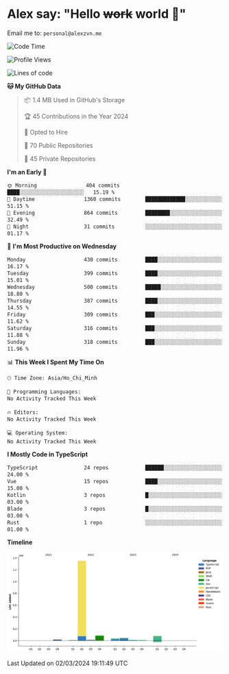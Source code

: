# Alex say: "Hello ~~work~~ world 🐾"
Email me to: `personal@alexzvn.me`

<!--START_SECTION:waka-->
![Code Time](http://img.shields.io/badge/Code%20Time-1%2C066%20hrs%2055%20mins-blue)

![Profile Views](http://img.shields.io/badge/Profile%20Views-0-blue)

![Lines of code](https://img.shields.io/badge/From%20Hello%20World%20I%27ve%20Written-1.6%20million%20lines%20of%20code-blue)

**🐱 My GitHub Data** 

> 📦 1.4 MB Used in GitHub's Storage 
 > 
> 🏆 45 Contributions in the Year 2024
 > 
> 💼 Opted to Hire
 > 
> 📜 70 Public Repositories 
 > 
> 🔑 45 Private Repositories 
 > 
**I'm an Early 🐤** 

```text
🌞 Morning                404 commits         ████░░░░░░░░░░░░░░░░░░░░░   15.19 % 
🌆 Daytime                1360 commits        █████████████░░░░░░░░░░░░   51.15 % 
🌃 Evening                864 commits         ████████░░░░░░░░░░░░░░░░░   32.49 % 
🌙 Night                  31 commits          ░░░░░░░░░░░░░░░░░░░░░░░░░   01.17 % 
```
📅 **I'm Most Productive on Wednesday** 

```text
Monday                   430 commits         ████░░░░░░░░░░░░░░░░░░░░░   16.17 % 
Tuesday                  399 commits         ████░░░░░░░░░░░░░░░░░░░░░   15.01 % 
Wednesday                500 commits         █████░░░░░░░░░░░░░░░░░░░░   18.80 % 
Thursday                 387 commits         ████░░░░░░░░░░░░░░░░░░░░░   14.55 % 
Friday                   309 commits         ███░░░░░░░░░░░░░░░░░░░░░░   11.62 % 
Saturday                 316 commits         ███░░░░░░░░░░░░░░░░░░░░░░   11.88 % 
Sunday                   318 commits         ███░░░░░░░░░░░░░░░░░░░░░░   11.96 % 
```


📊 **This Week I Spent My Time On** 

```text
🕑︎ Time Zone: Asia/Ho_Chi_Minh

💬 Programming Languages: 
No Activity Tracked This Week

🔥 Editors: 
No Activity Tracked This Week

💻 Operating System: 
No Activity Tracked This Week
```

**I Mostly Code in TypeScript** 

```text
TypeScript               24 repos            ██████░░░░░░░░░░░░░░░░░░░   24.00 % 
Vue                      15 repos            ████░░░░░░░░░░░░░░░░░░░░░   15.00 % 
Kotlin                   3 repos             █░░░░░░░░░░░░░░░░░░░░░░░░   03.00 % 
Blade                    3 repos             █░░░░░░░░░░░░░░░░░░░░░░░░   03.00 % 
Rust                     1 repo              ░░░░░░░░░░░░░░░░░░░░░░░░░   01.00 % 
```



**Timeline**

![Lines of Code chart](https://raw.githubusercontent.com/alexzvn/alexzvn/main/assets/bar_graph.png)


 Last Updated on 02/03/2024 19:11:49 UTC
<!--END_SECTION:waka-->
